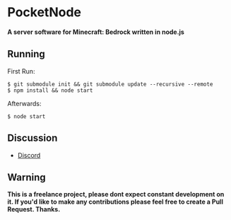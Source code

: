 # PocketNode
**A server software for Minecraft: Bedrock written in node.js**

## Running
First Run:
```
$ git submodule init && git submodule update --recursive --remote
$ npm install && node start
```

Afterwards:
```
$ node start
```

## Discussion
- [Discord](https://discord.gg/VT928ah)

## Warning
**This is a freelance project, please dont expect constant development on it. If you'd like to make any contributions please feel free to create a Pull Request. Thanks.**
